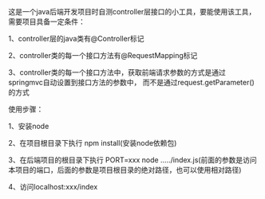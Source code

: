 
这是一个java后端开发项目时自测controller层接口的小工具，要能使用该工具，需要项目具备一定条件：

1、controller层的java类有@Controller标记

2、controller类的每一个接口方法有@RequestMapping标记

3、controller类的每一个接口方法中，获取前端请求参数的方式是通过springmvc自动设置到接口方法的参数中，
而不是通过request.getParameter()的方式



使用步骤：

1、安装node

2、在项目根目录下执行 npm install(安装node依赖包)

3、在后端项目的根目录下执行 PORT=xxx node ...../index.js(前面的参数是访问本项目的端口，后面的参数是项目根目录的绝对路径，也可以使用相对路径)

4、访问localhost:xxx/index







